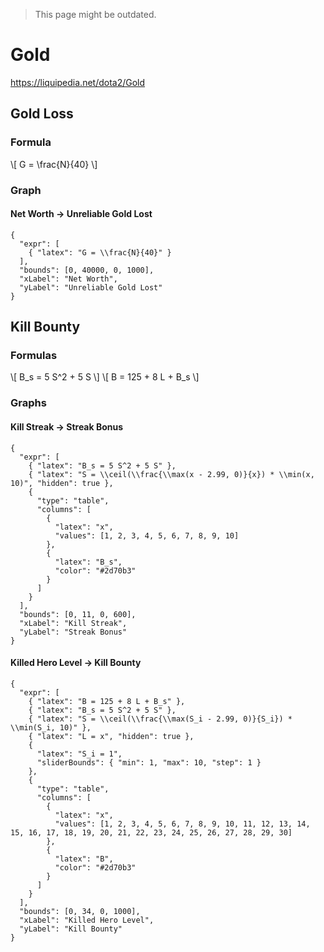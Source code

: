 > This page might be outdated.

# Gold

<https://liquipedia.net/dota2/Gold>

## Gold Loss

### Formula

\\[ G = \frac{N}{40} \\]

### Graph

#### Net Worth -> Unreliable Gold Lost

```desmos
{
  "expr": [
    { "latex": "G = \\frac{N}{40}" }
  ],
  "bounds": [0, 40000, 0, 1000],
  "xLabel": "Net Worth",
  "yLabel": "Unreliable Gold Lost"
}
```

## Kill Bounty

### Formulas

\\[ B_s = 5 S^2 + 5 S \\]
\\[ B = 125 + 8 L + B_s \\]

### Graphs

#### Kill Streak -> Streak Bonus

```desmos
{
  "expr": [
    { "latex": "B_s = 5 S^2 + 5 S" },
    { "latex": "S = \\ceil(\\frac{\\max(x - 2.99, 0)}{x}) * \\min(x, 10)", "hidden": true },
    {
      "type": "table",
      "columns": [
        {
          "latex": "x",
          "values": [1, 2, 3, 4, 5, 6, 7, 8, 9, 10]
        },
        {
          "latex": "B_s",
          "color": "#2d70b3"
        }
      ]
    }
  ],
  "bounds": [0, 11, 0, 600],
  "xLabel": "Kill Streak",
  "yLabel": "Streak Bonus"
}
```

#### Killed Hero Level -> Kill Bounty

```desmos
{
  "expr": [
    { "latex": "B = 125 + 8 L + B_s" },
    { "latex": "B_s = 5 S^2 + 5 S" },
    { "latex": "S = \\ceil(\\frac{\\max(S_i - 2.99, 0)}{S_i}) * \\min(S_i, 10)" },
    { "latex": "L = x", "hidden": true },
    {
      "latex": "S_i = 1",
      "sliderBounds": { "min": 1, "max": 10, "step": 1 }
    },
    {
      "type": "table",
      "columns": [
        {
          "latex": "x",
          "values": [1, 2, 3, 4, 5, 6, 7, 8, 9, 10, 11, 12, 13, 14, 15, 16, 17, 18, 19, 20, 21, 22, 23, 24, 25, 26, 27, 28, 29, 30]
        },
        {
          "latex": "B",
          "color": "#2d70b3"
        }
      ]
    }
  ],
  "bounds": [0, 34, 0, 1000],
  "xLabel": "Killed Hero Level",
  "yLabel": "Kill Bounty"
}
```
